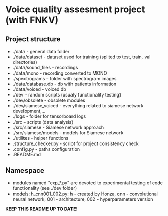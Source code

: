 # Voice quality assesment project (with FNKV)
## Project structure
- ./data - general data folder
- ./data/dataset - dataset used for training (splited to test, train, val directories)
- ./data/sound_files - recordings
- ./data/mono - recording converted to MONO
- ./spectrograms - folder with spectrogram images
- ./data/database.db - db with patients information
- ./data/voiced - voiced db
- ./dev - random scripts (usualy functionality testing)
- ./dev/obsolete - obsolete modules
- ./dev/siamese_voiced - everything related to siamese network development,...
- ./logs - folder for tensorboard logs
- ./src - scripts (data analysis)
- ./src/siamese - Siamese network approach
- ./src/siamese/models - models for Siamese network
- ./utilites - helper functions
- .structure_checker.py - script for project consistency check
- .config.py - paths configuration
- .README.md

## Namespace
- modules named "exp_*.py" are devoted to experimental testing of code functionality (see ./dev folder)
- models: h_cnn001_002.py: h - created by Honza, cnn - convolutional neural network, 001 - architecture, 002 - hyperparameters version 

**KEEP THIS README UP TO DATE!**